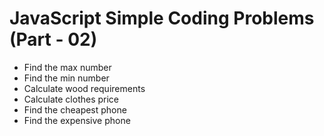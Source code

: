 # JavaScript Simple Coding Problems (Part - 02)

- Find the max number
- Find the min number
- Calculate wood requirements
- Calculate clothes price
- Find the cheapest phone
- Find the expensive phone